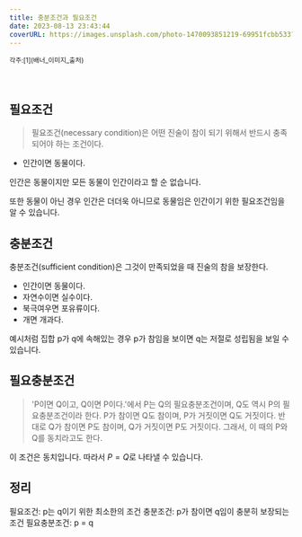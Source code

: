```yaml
---
title: 충분조건과 필요조건
date: 2023-08-13 23:43:44
coverURL: https://images.unsplash.com/photo-1470093851219-69951fcbb533?ixlib=rb-4.0.3&ixid=M3wxMjA3fDB8MHxwaG90by1wYWdlfHx8fGVufDB8fHx8fA%3D%3D&auto=format&fit=crop&w=1770&q=80
---
```

<sup>
	각주:[1](배너_이미지_출처)
</sup>
<br />
<br />
<br />

## 필요조건

> 필요조건(necessary condition)은 어떤 진술이 참이 되기 위해서 반드시 충족되어야 하는 조건이다.

- 인간이면 동물이다.

인간은 동물이지만 모든 동물이 인간이라고 할 순 없습니다.

또한 동물이 아닌 경우 인간은 더더욱 아니므로 동물임은 인간이기 위한 필요조건임을 알 수 있습니다.

## 충분조건

충분조건(sufficient condition)은 그것이 만족되었을 때 진술의 참을 보장한다.

- 인간이면 동물이다.
- 자연수이면 실수이다.
- 북극여우면 포유류이다.
- 개면 개과다.

예시처럼 집합 p가 q에 속해있는 경우 p가 참임을 보이면 q는 저절로 성립됨을 보일 수 있습니다.

## 필요충분조건
> 'P이면 Q이고, Q이면 P이다.'에서 P는 Q의 필요충분조건이며, Q도 역시 P의 필요충분조건이라 한다. P가 참이면 Q도 참이며, P가 거짓이면 Q도 거짓이다. 반대로 Q가 참이면 P도 참이며, Q가 거짓이면 P도 거짓이다. 그래서, 이 때의 P와 Q를 동치라고도 한다.

이 조건은 동치입니다. 따라서 $P=Q$로 나타낼 수 있습니다.

## 정리

필요조건: p는 q이기 위한 최소한의 조건
충분조건: p가 참이면 q임이 충분히 보장되는 조건
필요충분조건: p = q